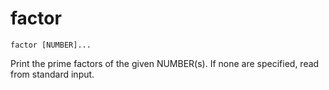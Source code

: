 # factor

```
factor [NUMBER]...
```

Print the prime factors of the given NUMBER(s).
If none are specified, read from standard input.
